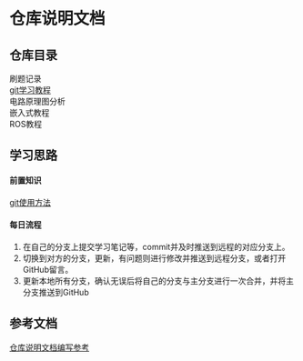 
# 仓库说明文档


## 仓库目录  
刷题记录  
[git学习教程](https://github.com/996-PYG/QYN./tree/master/Git)  
电路原理图分析  
嵌入式教程  
ROS教程
## 学习思路
#### 前置知识
[git使用方法](https://github.com/996-PYG/QYN./tree/master/Git)  
#### 每日流程  
1. 在自己的分支上提交学习笔记等，commit并及时推送到远程的对应分支上。  
2. 切换到对方的分支，更新，有问题则进行修改并推送到远程分支，或者打开GitHub留言。  
3. 更新本地所有分支，确认无误后将自己的分支与主分支进行一次合并，并将主分支推送到GitHub  

## 参考文档  
[仓库说明文档编写参考](https://stackedit.cn/)  
